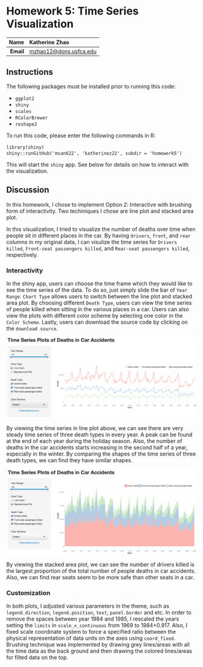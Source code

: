 Homework 5: Time Series Visualization
==============================

| **Name**  | Katherine Zhao  |
|----------:|:-------------|
| **Email** | mzhao12@dons.usfca.edu |

## Instructions ##

The following packages must be installed prior to running this code:

- `ggplot2`
- `shiny`
- `scales`
- `RColorBrewer`
- `reshape2`

To run this code, please enter the following commands in R:

```
library(shiny)
shiny::runGitHub('msan622', 'katherinez22', subdir = 'homework5')
```

This will start the `shiny` app. See below for details on how to interact with the visualization.

## Discussion ##

In this homework, I chose to implement Option 2: Interactive with brushing form of interactivity. Two techiniques I chose are line plot and stacked area plot. 

In this visualization, I tried to visualize the number of deaths over time when people sit in different places in the car. By having `drivers`, `front`, and `rear` columns in my original data, I can visulize the time series for `Drivers killed`, `Front-seat passengers killed`, and `Rear-seat passengers killed`, respectively.

### Interactivity ###

In the shiny app, users can choose the time frame which they would like to see the time series of the data. To do so, just simply slide the bar of `Year Range`. `Chart Type` allows users to switch between the line plot and stacked area plot. By choosing different `Death Type`, users can view the time series of people killed when sitting in the various places in a car. Users can also view the plots with different color scheme by selecting one color in the `Color Scheme`. Lastly, users can download the source code by clicking on the `download source`.

![Interactivity](line.png)

By viewing the time series in line plot above, we can see there are very steady time series of three death types in every year. A peak can be found at the end of each year during the holiday season. Also, the number of deaths in the car accidents starts increasing in the second half of a year, especially in the winter. By comparing the shapes of the time series of three death types, we can find they have similar shapes. 

![Interactivity](area.png)

By viewing the stacked area plot, we can see the number of drivers killed is the largest proportion of the total number of people deaths in car accidents. Also, we can find rear seats seem to be more safe than other seats in a car. 

### Customization ###

In both plots, I adjusted various parameters in the theme, such as `legend.direction`, `legend.position`, `text`, `panel.border` and etc. In order to remove the spaces between year 1984 and 1985, I rescaled the years setting the `limits` in `scale_x_continuous` from 1969 to 1984+0.917. Also, I fixed scale coordinate system to force a specified ratio between the physical representation of data units on the axes using `coord_fixed`. Brushing technique was implemented by drawing grey lines/areas with all the time data as the back ground and then drawing the colored lines/areas for filted data on the top. 
